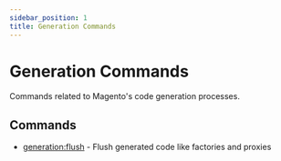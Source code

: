 ```yaml
---
sidebar_position: 1
title: Generation Commands
---
```


# Generation Commands

Commands related to Magento's code generation processes.

## Commands

- [generation:flush](./generation-flush-command.md#generationflush) - Flush generated code like factories and proxies
